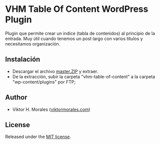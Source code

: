 # VHM Table Of Content WordPress Plugin

Plugin que permite crear un indice (tabla de contenidos) al principio de la entrada. Muy útil cuando tenemos un post largo con varios títulos y necesitamos organización.

## Instalación
* Descargar el archivo [master.ZIP](https://github.com/viktormorales/VHM-Table-Of-Content/archive/master.zip) y extraer.
* De la extracción, subir la carpeta "vhm-table-of-content" a la carpeta "wp-content/plugins" por FTP;

## Author
* Viktor H. Morales ([viktormorales.com](http://viktormorales.com))

## License
Released under the [MIT license](http://www.opensource.org/licenses/MIT).
